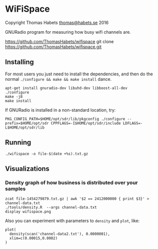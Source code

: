 # WiFiSpace

Copyright Thomas Habets <thomas@habets.se> 2016

GNURadio program for measuring how busy wifi channels are.

https://github.com/ThomasHabets/wifispace
git clone https://github.com/ThomasHabets/wifispace.git

## Installing

For most users you just need to install the dependencies, and then do
the normal `./configure && make && make install` dance.

```shell
apt-get install gnuradio-dev libuhd-dev libboost-all-dev
./configure
make -j8
make install
```

If GNURadio is installed in a non-standard location, try:

```shell
PKG_CONFIG_PATH=$HOME/opt/sdr/lib/pkgconfig ./configure --prefix=$HOME/opt/sdr CPPFLAGS=-I$HOME/opt/sdr/include LDFLAGS=-L$HOME/opt/sdr/lib
```

## Running

```shell
./wifispace -o file-$(date +%s).txt.gz
```

## Visualizations

### Density graph of how business is distributed over your samples

```shell
zcat file-1454279879.txt.gz | awk '$2 == 2412000000 { print $3}' > channel-data.txt
./tools/density.R  --args channel-data.txt
display wifispace.png
```

Also you can experiment with parameters to `density` and `plot`, like:

```
plot(
  density(scan('channel-data2.txt'), 0.0000001),
  xlim=c(0.00015,0.0002)
)
```
